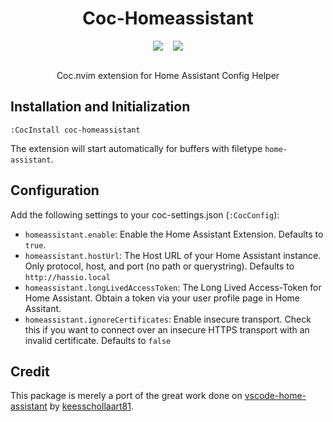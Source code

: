 <div align="center">
<h1>Coc-Homeassistant</h1>
<div style="display: flex; justify-content: center;">
  <a style="margin-right: 0.5rem;" href="https://circleci.com/gh/danielwelch/coc-homeassistant">
    <img src="https://circleci.com/gh/danielwelch/coc-homeassistant.svg?style=svg">
  </a>
  <a style="margin-left: 0.5rem;" href="https://www.npmjs.com/package/coc-homeassistant">
    <img src="https://img.shields.io/npm/v/coc-homeassistant.svg?label=%20npm&style=flat-square">
  </a>
</div>
<br>
<p>Coc.nvim extension for Home Assistant Config Helper</p>
</div>

## Installation and Initialization
`:CocInstall coc-homeassistant`

The extension will start automatically for buffers with filetype `home-assistant`.

## Configuration
Add the following settings to your coc-settings.json (`:CocConfig`):

- `homeassistant.enable`: Enable the Home Assistant Extension. Defaults to `true`.
- `homeassistant.hostUrl`: The Host URL of your Home Assistant instance. Only protocol, host, and port (no path or querystring). Defaults to `http://hassio.local`
- `homeassistant.longLivedAccessToken`: The Long Lived Access-Token for Home Assistant. Obtain a token via your user profile page in Home Assitant.
- `homeassistant.ignoreCertificates`: Enable insecure transport. Check this if you want to connect over an insecure HTTPS transport with an invalid certificate. Defaults to `false`

## Credit
This package is merely a port of the great work done on [vscode-home-assistant](https://github.com/keesschollaart81/vscode-home-assistant) by [keesschollaart81](https://github.com/keesschollaart81).
